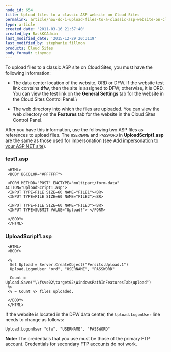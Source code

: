 ```yaml
---
node_id: 654
title: Upload files to a classic ASP website on Cloud Sites
permalink: article/how-do-i-upload-files-to-a-classic-asp-website-on-cloud-sites
type: article
created_date: '2011-03-16 21:57:40'
created_by: RackKCAdmin
last_modified_date: '2015-12-29 20:3119'
last_modified_by: stephanie.fillmon
products: Cloud Sites
body_format: tinymce
---
```


To upload files to a classic ASP site on Cloud Sites, you must have the
following information:

-   The data center location of the website, ORD or DFW. If the website
    test link contains **dfw**, then the site is assigned to DFW;
    otherwise, it is ORD. You can view the test link on the **General
    Settings** tab for the website in the Cloud Sites Control Panel.\
      
-   The web directory into which the files are uploaded. You can view
    the web directory on the **Features** tab for the website in the
    Cloud Sites Control Panel.

After you have this information, use the following two ASP files as
references to upload files. The `USERNAME` and `PASSWORD` in
**UploadScript1.asp** are the same as those used for impersonation (see
[Add impersonation to your ASP.NET
site](http://www.rackspace.com/knowledge_center/article/add-impersonation-to-your-aspnet-cloud-site)).

### test1.asp

     <HTML>
     <BODY BGCOLOR="#FFFFFF">

     <FORM METHOD="POST" ENCTYPE="multipart/form-data" ACTION="UploadScript1.asp">
     <INPUT TYPE=FILE SIZE=60 NAME="FILE1"><BR>
     <INPUT TYPE=FILE SIZE=60 NAME="FILE2"><BR>

     <INPUT TYPE=FILE SIZE=60 NAME="FILE3"><BR>
     <INPUT TYPE=SUBMIT VALUE="Upload!"> </FORM>

     </BODY>
     </HTML>
     

### UploadScript1.asp

     <HTML>
     <BODY>

     <%
      Set Upload = Server.CreateObject("Persits.Upload.1")
      Upload.LogonUser "ord", "USERNAME", "PASSWORD"

      Count = Upload.Save("\\fsvs02\target02\WindowsPathInFeaturesTab\upload")
     %>
     <% = Count %> files uploaded.

     </BODY>
     </HTML>
     

If the website is located in the DFW data center, the `Upload.LogonUser`
line needs to change as follows:

    Upload.LogonUser "dfw", "USERNAME", "PASSWORD"

**Note:** The credentials that you use must be those of the primary FTP
account. Credentials for secondary FTP accounts do not work.

